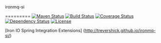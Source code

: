 ironmq-si

=========
[![Maven Status](https://maven-badges.herokuapp.com/maven-central/com.github.trevershick/ironmq-si/badge.svg?style=flat)](http://mvnrepository.com/artifact/com.github.trevershick/ironmq-si)
[![Build Status](https://travis-ci.org/trevershick/ironmq-si.svg?branch=master)](https://travis-ci.org/trevershick/ironmq-si)
[![Coverage Status](https://coveralls.io/repos/github/trevershick/ironmq-si/badge.svg?branch=master)](https://coveralls.io/github/trevershick/ironmq-si?branch=master)
[![Dependency Status](https://www.versioneye.com/user/projects/5827c5f22f4754004186d0b3/badge.svg?style=flat-square)](https://www.versioneye.com/user/projects/5827c5f22f4754004186d0b3)
[![License](http://img.shields.io/:license-mit-brightgreen.svg)](http://www.apache.org/licenses/LICENSE-2.0.html)


[Iron IO Spring Integration Extensions] (http://trevershick.github.io/ironmq-si/)

